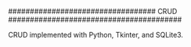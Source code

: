 ################################## CRUD ########################################

CRUD implemented with Python, Tkinter, and SQLite3.
